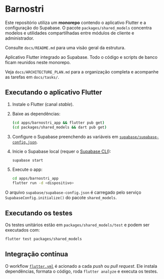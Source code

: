 # Barnostri

Este repositório utiliza um **monorepo** contendo o aplicativo Flutter e a
configuração do Supabase. O pacote `packages/shared_models` concentra modelos e
utilidades compartilhadas entre módulos de cliente e administrador.

Consulte `docs/README.md` para uma visão geral da estrutura.

Aplicativo Flutter integrado ao Supabase. Todo o código e scripts de banco ficam reunidos neste monorepo.

Veja `docs/ARCHITECTURE_PLAN.md` para a organização completa e acompanhe as tarefas em `docs/tasks/`.

## Executando o aplicativo Flutter

1. Instale o Flutter (canal *stable*).
2. Baixe as dependências:

   ```bash
   (cd apps/barnostri_app && flutter pub get)
   (cd packages/shared_models && dart pub get)
   ```
3. Configure o Supabase preenchendo as variáveis em [`supabase/supabase-config.json`](supabase/supabase-config.json).
4. Inicie o Supabase local (requer o [Supabase CLI](https://supabase.com/docs/guides/cli)):

   ```bash
   supabase start
   ```
5. Execute o app:

   ```bash
   cd apps/barnostri_app
   flutter run -d <dispositivo>
   ```

O arquivo `supabase/supabase-config.json` é carregado pelo serviço `SupabaseConfig.initialize()` do pacote `shared_models`.

## Executando os testes

Os testes unitários estão em `packages/shared_models/test` e podem ser executados com:

```bash
flutter test packages/shared_models
```

## Integração contínua

O workflow [`flutter.yml`](.github/workflows/flutter.yml) é acionado a cada *push* ou *pull request*. Ele instala dependências, formata o código, roda `flutter analyze` e executa os testes.
